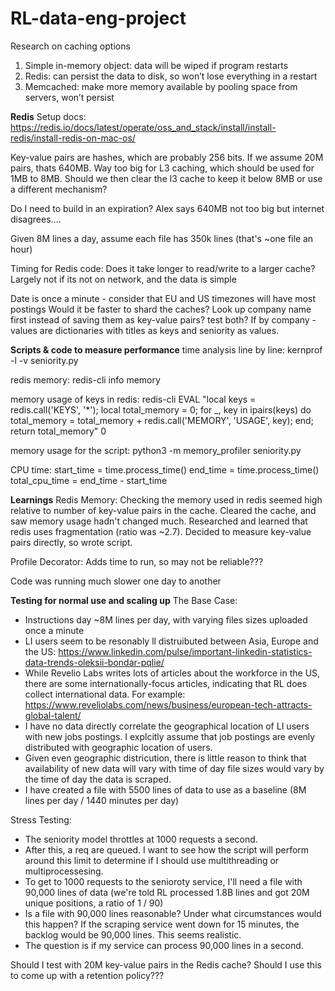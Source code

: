 # RL-data-eng-project

Research on caching options
1) Simple in-memory object: data will be wiped if program restarts
2) Redis: can persist the data to disk, so won’t lose everything in a restart
3) Memcached: make more memory available by pooling space from servers, won’t persist


**Redis**
Setup docs: https://redis.io/docs/latest/operate/oss_and_stack/install/install-redis/install-redis-on-mac-os/

Key-value pairs are hashes, which are probably 256 bits. If we assume 20M pairs, thats 640MB. Way too big for L3 caching, which should be used for 1MB to 8MB. Should we then clear the l3 cache to keep it below 8MB or use a different mechanism?

Do I need to build in an expiration? Alex says 640MB not too big but internet disagrees....

Given 8M lines a day, assume each file has 350k lines (that's ~one file an hour)

Timing for Redis code:
Does it take longer to read/write to a larger cache? Largely not if its not on network, and the data is simple

Date is once a minute - consider that EU and US timezones will have most postings
Would it be faster to shard the caches? Look up company name first instead of saving them as key-value pairs? test both? If by company - values are dictionaries with titles as keys and seniority as values. 


**Scripts & code to measure performance**
time analysis line by line:
kernprof -l -v seniority.py

redis memory:
redis-cli info memory

memory usage of keys in redis:
 redis-cli EVAL "local keys = redis.call('KEYS', '*'); local total_memory = 0; for _, key in ipairs(keys) do total_memory = total_memory + redis.call('MEMORY', 'USAGE', key); end; return total_memory" 0

memory usage for the script:
python3 -m memory_profiler seniority.py

CPU time:
start_time = time.process_time()
end_time = time.process_time()
total_cpu_time = end_time - start_time


**Learnings**
Redis Memory: Checking the memory used in redis seemed high relative to number of key-value pairs in the cache. Cleared the cache, and saw memory usage hadn't changed much. Researched and learned that redis uses fragmentation (ratio was ~2.7). Decided to measure key-value pairs directly, so wrote script. 

Profile Decorator: Adds time to run, so may not be reliable???

Code was running much slower one day to another

**Testing for normal use and scaling up**
The Base Case:
- Instructions day ~8M lines per day, with varying files sizes uploaded once a minute
- LI users seem to be resonably ll distruibuted between Asia, Europe and the US: https://www.linkedin.com/pulse/important-linkedin-statistics-data-trends-oleksii-bondar-pqlie/
- While Revelio Labs writes lots of articles about the workforce in the US, there are some internationally-focus articles, indicating that RL does collect international data. For example: https://www.reveliolabs.com/news/business/european-tech-attracts-global-talent/
- I have no data directly correlate the geographical location of LI users with new jobs postings. I explcitly assume that job postings are evenly distributed with geographic location of users.
- Given even geographic districution, there is little reason to think that availability of new data will vary with time of day file sizes would vary by the time of day the data is scraped. 
- I have created a file with 5500 lines of data to use as a baseline (8M lines per day  / 1440 minutes per day)

Stress Testing:
- The seniority model throttles at 1000 requests a second.
- After this, a req are queued. I want to see how the script will perform around this limit to determine if I should use multithreading or multiprocessesing.  
- To get to 1000 requests to the senioroty service, I'll need a file with 90,000 lines of data (we're told RL processed 1.8B lines and got 20M unique positions, a ratio of 1 / 90)
- Is a file with 90,000 lines reasonable? Under what circumstances would this happen? If the scraping service went down for 15 minutes, the backlog would be 90,000 lines. This seems realistic.
- The question is if my service can process 90,000 lines in a second.

Should I test with 20M key-value pairs in the Redis cache? Should I use this to come up with a retention policy???
